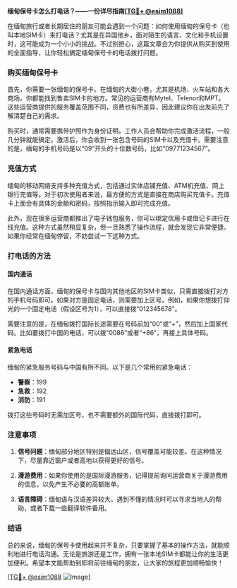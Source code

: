 **缅甸保号卡怎么打电话？——一份详尽指南[[TG💪+ @esim1088](https://t.me/s/esim1088)]**

在缅甸旅行或者长期居住的朋友可能会遇到一个问题：如何使用缅甸的保号卡（也叫本地SIM卡）来打电话？尤其是在异国他乡，面对陌生的语言、文化和手机设置时，这可能成为一个小小的挑战。不过别担心，这篇文章会为你提供从购买到使用的全面指导，让你轻松搞定缅甸保号卡的电话拨打问题。

### 购买缅甸保号卡

首先，你需要一张缅甸的保号卡。在缅甸的大街小巷，尤其是机场、火车站和各大商场，你都能找到售卖SIM卡的地方。常见的运营商有Mytel、Telenor和MPT。这些运营商提供的服务覆盖范围不同，资费也有所差异，因此建议你在出发前先了解清楚自己的需求。

购买时，通常需要携带护照作为身份证明。工作人员会帮助你完成激活流程，一般几分钟就能搞定。激活后，你会收到一张包含号码的SIM卡以及充值卡。需要注意的是，缅甸的手机号码是以“09”开头的十位数号码，比如“09771234567”。

### 充值方式

缅甸的移动网络支持多种充值方式，包括通过实体店铺充值、ATM机充值、网上银行充值等。对于初次使用者来说，最方便的方式是直接在商店购买充值卡。充值卡上面会有具体的金额和密码，按照指示输入即可完成充值。

此外，现在很多运营商都推出了电子钱包服务，你可以绑定信用卡或借记卡进行在线充值。这种方式虽然稍显复杂，但一旦熟悉了操作流程，就会发现它非常便捷。如果你经常在缅甸停留，不妨尝试一下这种方式。

### 打电话的方法

#### 国内通话

在国内通话方面，缅甸的保号卡与国内其他地区的SIM卡类似，只需直接拨打对方的手机号码即可。如果对方是固定电话，则需要加上区号。例如，如果你想拨打仰光的一个固定电话（假设区号为1），可以直接拨“012345678”。

需要注意的是，在缅甸拨打国际长途需要在号码前加“00”或“+”，然后加上国家代码。比如要拨打中国的电话，可以拨“0086”或者“+86”，再接上具体号码。

#### 紧急电话

缅甸的紧急服务号码与中国有所不同。以下是几个常用的紧急电话：

- **警察**：199  
- **急救**：192  
- **消防**：191  

拨打这些号码时无需加区号，也不需要额外的国际代码，直接拨打即可。

### 注意事项

1. **信号问题**：缅甸部分地区特别是偏远山区，信号覆盖可能较差。在这种情况下，尽量靠近窗户或者高地以获得更好的信号。
   
2. **漫游费用**：如果你使用的是国际漫游服务，记得提前询问运营商关于漫游费用的信息，以免产生不必要的高额账单。

3. **语言障碍**：缅甸语与汉语差异较大，遇到不懂的情况时可以寻求当地人的帮助，或者下载一些翻译软件备用。

### 结语

总的来说，缅甸的保号卡使用起来并不复杂，只要掌握了基本的操作方法，就能顺利地进行电话沟通。无论是旅游还是工作，拥有一张本地SIM卡都能让你的生活更加便利。希望本文能帮助到即将前往缅甸的朋友，让大家的旅程更加顺畅愉快！

[[TG💪+ @esim1088](https://t.me/s/esim1088) ![Image](https://i.postimg.cc/4NQfJmqS/Snipaste-2025-05-13-00-14-12.png)]